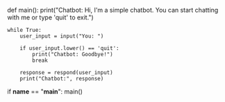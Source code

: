 def main():
    print("Chatbot: Hi, I'm a simple chatbot. You can start chatting with me or type 'quit' to exit.")
    
    while True:
        user_input = input("You: ")
        
        if user_input.lower() == 'quit':
            print("Chatbot: Goodbye!")
            break
        
        response = respond(user_input)
        print("Chatbot:", response)

if __name__ == "__main__":
    main()
